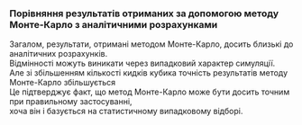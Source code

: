 ### Порівняння результатів отриманих за допомогою методу Монте-Карло з аналітичними розрахунками

Загалом, результати, отримані методом Монте-Карло, досить близькі до аналітичних розрахунків.  
Відмінності можуть виникати через випадковий характер симуляції.   
Але зі збільшенням кількості кидків кубика точність результатів методу Монте-Карло збільшується  
Це підтверджує факт, що метод Монте-Карло може бути досить точним при правильному застосуванні,   
хоча він і базується на статистичному випадковому відборі.
